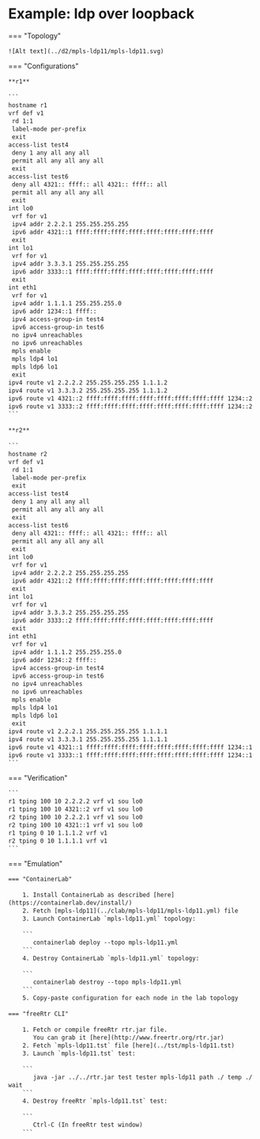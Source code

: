 # Example: ldp over loopback

=== "Topology"

    ![Alt text](../d2/mpls-ldp11/mpls-ldp11.svg)

=== "Configurations"

    **r1**

    ```
    hostname r1
    vrf def v1
     rd 1:1
     label-mode per-prefix
     exit
    access-list test4
     deny 1 any all any all
     permit all any all any all
     exit
    access-list test6
     deny all 4321:: ffff:: all 4321:: ffff:: all
     permit all any all any all
     exit
    int lo0
     vrf for v1
     ipv4 addr 2.2.2.1 255.255.255.255
     ipv6 addr 4321::1 ffff:ffff:ffff:ffff:ffff:ffff:ffff:ffff
     exit
    int lo1
     vrf for v1
     ipv4 addr 3.3.3.1 255.255.255.255
     ipv6 addr 3333::1 ffff:ffff:ffff:ffff:ffff:ffff:ffff:ffff
     exit
    int eth1
     vrf for v1
     ipv4 addr 1.1.1.1 255.255.255.0
     ipv6 addr 1234::1 ffff::
     ipv4 access-group-in test4
     ipv6 access-group-in test6
     no ipv4 unreachables
     no ipv6 unreachables
     mpls enable
     mpls ldp4 lo1
     mpls ldp6 lo1
     exit
    ipv4 route v1 2.2.2.2 255.255.255.255 1.1.1.2
    ipv4 route v1 3.3.3.2 255.255.255.255 1.1.1.2
    ipv6 route v1 4321::2 ffff:ffff:ffff:ffff:ffff:ffff:ffff:ffff 1234::2
    ipv6 route v1 3333::2 ffff:ffff:ffff:ffff:ffff:ffff:ffff:ffff 1234::2
    ```

    **r2**

    ```
    hostname r2
    vrf def v1
     rd 1:1
     label-mode per-prefix
     exit
    access-list test4
     deny 1 any all any all
     permit all any all any all
     exit
    access-list test6
     deny all 4321:: ffff:: all 4321:: ffff:: all
     permit all any all any all
     exit
    int lo0
     vrf for v1
     ipv4 addr 2.2.2.2 255.255.255.255
     ipv6 addr 4321::2 ffff:ffff:ffff:ffff:ffff:ffff:ffff:ffff
     exit
    int lo1
     vrf for v1
     ipv4 addr 3.3.3.2 255.255.255.255
     ipv6 addr 3333::2 ffff:ffff:ffff:ffff:ffff:ffff:ffff:ffff
     exit
    int eth1
     vrf for v1
     ipv4 addr 1.1.1.2 255.255.255.0
     ipv6 addr 1234::2 ffff::
     ipv4 access-group-in test4
     ipv6 access-group-in test6
     no ipv4 unreachables
     no ipv6 unreachables
     mpls enable
     mpls ldp4 lo1
     mpls ldp6 lo1
     exit
    ipv4 route v1 2.2.2.1 255.255.255.255 1.1.1.1
    ipv4 route v1 3.3.3.1 255.255.255.255 1.1.1.1
    ipv6 route v1 4321::1 ffff:ffff:ffff:ffff:ffff:ffff:ffff:ffff 1234::1
    ipv6 route v1 3333::1 ffff:ffff:ffff:ffff:ffff:ffff:ffff:ffff 1234::1
    ```

=== "Verification"

    ```
    r1 tping 100 10 2.2.2.2 vrf v1 sou lo0
    r1 tping 100 10 4321::2 vrf v1 sou lo0
    r2 tping 100 10 2.2.2.1 vrf v1 sou lo0
    r2 tping 100 10 4321::1 vrf v1 sou lo0
    r1 tping 0 10 1.1.1.2 vrf v1
    r2 tping 0 10 1.1.1.1 vrf v1
    ```

=== "Emulation"

    === "ContainerLab"

        1. Install ContainerLab as described [here](https://containerlab.dev/install/)  
        2. Fetch [mpls-ldp11](../clab/mpls-ldp11/mpls-ldp11.yml) file  
        3. Launch ContainerLab `mpls-ldp11.yml` topology:  

        ```
           containerlab deploy --topo mpls-ldp11.yml  
        ```
        4. Destroy ContainerLab `mpls-ldp11.yml` topology:  

        ```
           containerlab destroy --topo mpls-ldp11.yml  
        ```
        5. Copy-paste configuration for each node in the lab topology

    === "freeRtr CLI"

        1. Fetch or compile freeRtr rtr.jar file.  
           You can grab it [here](http://www.freertr.org/rtr.jar)  
        2. Fetch `mpls-ldp11.tst` file [here](../tst/mpls-ldp11.tst)  
        3. Launch `mpls-ldp11.tst` test:  

        ```
           java -jar ../../rtr.jar test tester mpls-ldp11 path ./ temp ./ wait
        ```
        4. Destroy freeRtr `mpls-ldp11.tst` test:  

        ```
           Ctrl-C (In freeRtr test window)
        ```

